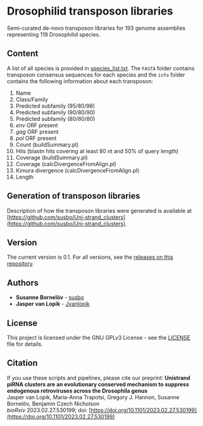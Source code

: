 # Drosophilid transposon libraries

Semi-curated de-novo transposon libraries for 193 genome assemblies representing 119 Drosophilid species.

## Content
A list of all species is provided in [species_list.txt](https://github.com/susbo/Drosophila_TE_libraries/tree/main/species_list.txt). The `FASTA` folder contains transposon consensus sequences for each species and the `info` folder contains the following information about each transposon:

1. Name
2. Class/Family
3. Predicted subfamily (95/80/98)
4. Predicted subfamily (90/80/90)
5. Predicted subfamily (80/80/80)
6. *env* ORF present
7. *gag* ORF present
8. *pol* ORF present
9. Count (buildSummary.pl)
10. Hits (blastn hits covering at least 80 nt and 50% of query length)
11. Coverage (buildSummary.pl)
12. Coverage (calcDivergenceFromAlign.pl)
13. Kimura divergence (calcDivergenceFromAlign.pl)
14. Length

## Generation of transposon libraries

Description of how the transposon libraries were generated is available at [https://github.com/susbo/Uni-strand_clusters](https://github.com/susbo/Uni-strand_clusters).

## Version

The current version is 0.1. For all versions, see the [releases on this repository](https://github.com/susbo/Uni-stand_clusters/releases).

## Authors

* **Susanne Bornelöv** - [susbo](https://github.com/susbo)
* **Jasper van Lopik** - [Jvanlopik](https://github.com/JvanLopik)

## License

This project is licensed under the  GNU GPLv3 License - see the [LICENSE](LICENSE) file for details.

## Citation

If you use these scripts and pipelines, please cite our preprint:
**Unistrand piRNA clusters are an evolutionary conserved mechanism to suppress endogenous retroviruses across the Drosophila genus** <br />
Jasper van Lopik, Maria-Anna Trapotsi, Gregory J. Hannon, Susanne Bornelöv, Benjamin Czech Nicholson <br />
*bioRxiv* 2023.02.27.530199; doi: [https://doi.org/10.1101/2023.02.27.530199](https://doi.org/10.1101/2023.02.27.530199)
